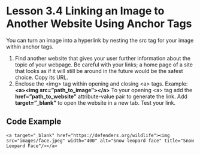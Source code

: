 # Lesson 3.4 Linking an Image to Another Website Using Anchor Tags

You can turn an image into a hyperlink by nesting the src tag for your image within anchor tags.

1. Find another website that gives your user further information about the topic of your webpage. Be careful with your links; a home page of a site that looks as if it will still be around in the future would be the safest choice. Copy its URL.
2. Enclose the &lt;img&gt; tag within opening and closing &lt;a&gt; tags. Example: **&lt;a&gt;&lt;img src=”path\_to\_image”&gt;&lt;/a&gt;** To your opening &lt;a&gt; tag add the **href=”path\_to\_website”** attribute-value pair to generate the link. Add **target=”\_blank”** to open the website in a new tab. Test your link.

## Code Example

```text
<a target="_blank" href="https://defenders.org/wildlife"><img src="images/face.jpeg" width="400" alt="Snow leopard face" title="Snow Leopard Face"/></a>
```

